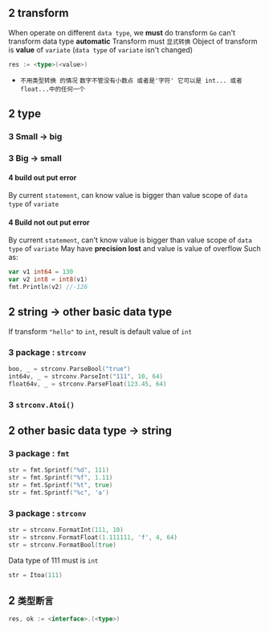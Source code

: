 ## 2 transform
When operate on different `data type`, we **must** do transform
`Go` can't transform data type **automatic**
Transform must `显式转换`
Object of transform is **value** of `variate` (`data type` of `variate` isn't changed)
```go
res := <type>(<value>)
```

* `不用类型转换 的情况` 
`数字不管没有小数点 或者是'字符' 它可以是 int... 或者float...中的任何一个` 



## 2 type
### 3  Small   ->   big

### 3  Big   ->   small
#### 4   build out put error
By current `statement`, can know value is bigger than value scope of `data type` of `variate`

#### 4   Build not out put error
By current `statement`, can't know value is bigger than value scope of `data type` of `variate`
May have **precision lost** and value is value of overflow
Such as: 
```go
var v1 int64 = 130
var v2 int8 = int8(v1)
fmt.Println(v2)	//-126
```



## 2 string    ->    other basic data type
If transform `"hello"` to `int`, result is default value of `int` 

### 3  package : `strconv` 
```go
boo, _ = strconv.ParseBool("true")
int64v, _ = strconv.ParseInt("111", 10, 64)
float64v, _ = strconv.ParseFloat(123.45, 64)
```
### 3  `strconv.Atoi()` 



## 2 other basic data type    ->    string
### 3  package : `fmt`
```go
str = fmt.Sprintf("%d", 111)
str = fmt.Sprintf("%f", 1.11)
str = fmt.Sprintf("%t", true)
str = fmt.Sprintf("%c", 'a')
```

### 3  package : `strconv`
```go
str = strconv.FormatInt(111, 10)
str = strconv.FormatFloat(1.111111, 'f', 4, 64)
str = strconv.FormatBool(true)
```

Data type of 111 must is `int` 
```go
str = Itoa(111)
```




## 2 `类型断言` 
```go
res, ok := <interface>.(<type>)
```


